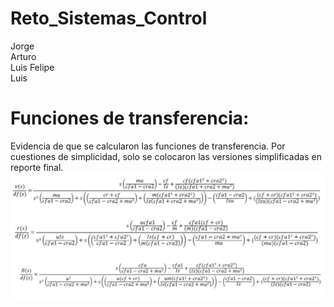 # Reto_Sistemas_Control
Jorge <br/>
Arturo <br/>
Luis Felipe <br/>
Luis <br/>

# Funciones de transferencia:
Evidencia de que se calcularon las funciones de transferencia. Por cuestiones de simplicidad, solo se colocaron las versiones simplificadas en reporte final. <br/>
![es esto](./FTICOMPLETAS.png)

